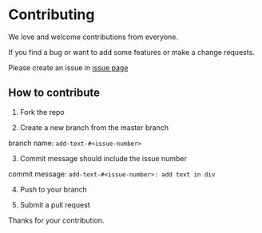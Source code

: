 # Contributing

We love and welcome contributions from everyone.

If you find a bug or want to add some features or make a change requests.

Please create an issue in [issue page](https://github.com/yeukfei02/todolistApi/issues)

## How to contribute

1. Fork the repo

2. Create a new branch from the master branch

 branch name: `add-text-#<issue-number>`

3. Commit message should include the issue number

 commit message: `add-text-#<issue-number>: add text in div`

4. Push to your branch

5. Submit a pull request

Thanks for your contribution.